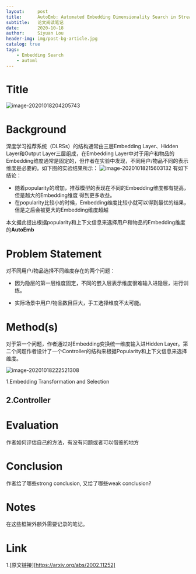 ```yaml
---
layout:     post
title:      AutoEmb: Automated Embedding Dimensionality Search in Streaming Recommendations
subtitle:   论文阅读笔记
date:       2020-10-18
author:     Siyuan Lou
header-img: img/post-bg-article.jpg
catalog: true
tags:
    - Embedding Search
    - automl
---
```


# Title

![image-20201018204205743](/Users/swan/Documents/swan815.github.io/_posts/2020-10-18-AutoEmb.assets/image-20201018204205743.png)

# Background

深度学习推荐系统（DLRSs）的结构通常由三层Embedding Layer、Hidden Layer和Output Layer三层组成，在Embedding Layer中对于用户和物品的Embedding维度通常是固定的，但作者在实验中发现，不同用户/物品不同的表示维度是必要的。如下图的实验结果所示：
![image-20201018215603132](/Users/swan/Documents/swan815.github.io/_posts/2020-10-18-AutoEmb.assets/image-20201018215603132.png)
有如下结论：

+ 随着popularity的增加，推荐模型的表现在不同的Embedding维度都有提高，但是越大的Embedding维度
得到更多收益。
+ 在popularity比较小的时候，Embedding维度比较小就可以得到最优的结果，但是之后会被更大的Embedding维度超越

本文据此提出根据popularity和上下文信息来选择用户和物品的Embedding维度的**AutoEmb**
# Problem Statement
对不同用户/物品选择不同维度存在的两个问题：

+ 因为隐层的第一层维度固定，不同的嵌入层表示维度很难输入进隐层，进行训练。

+ 实际场景中用户/物品数目巨大，手工选择维度不太可能。
# Method(s)

对于第一个问题，作者通过对Embedding变换统一维度输入进Hidden Layer。第二个问题作者设计了一个Controller的结构来根据Popularity和上下文信息来选择维度。

![image-20201018222521308](/Users/swan/Documents/swan815.github.io/_posts/2020-10-18-AutoEmb.assets/image-20201018222521308.png)

1.Embedding Transformation and Selection



## 2.Controller




# Evaluation

作者如何评估自己的方法，有没有问题或者可以借鉴的地方



# Conclusion

作者给了哪些strong conclusion, 又给了哪些weak conclusion?


# Notes

在这些框架外额外需要记录的笔记。
# Link
1.[原文链接][https://arxiv.org/abs/2002.11252]